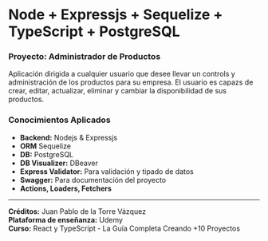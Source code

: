 #  Node + Expressjs + Sequelize + TypeScript + PostgreSQL

### Proyecto: Administrador de Productos

Aplicación dirigida a cualquier usuario que desee llevar un controls y administración de los productos para su empresa. El usuario es capazs de crear, editar, actualizar, eliminar y cambiar la disponibilidad de sus productos.

### Conocimientos Aplicados

* **Backend:** Nodejs & Expressjs
* **ORM** Sequelize
* **DB:** PostgreSQL
* **DB Visualizer:** DBeaver
* **Express Validator:** Para validación y tipado de datos
* **Swagger:** Para documentación del proyecto
* **Actions, Loaders, Fetchers**
---
**Créditos:** Juan Pablo de la Torre Vázquez <br>
**Plataforma de enseñanza:** Udemy <br>
**Curso:** React y TypeScript - La Guía Completa Creando +10 Proyectos